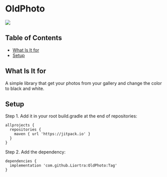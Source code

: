 # OldPhoto
[![](https://jitpack.io/v/Liortra/OldPhoto.svg)](https://jitpack.io/#Liortra/OldPhoto)

## Table of Contents
* [What Is It for](https://github.com/Liortra/OldPhoto/edit/master/README.md#what-is-it-for)
* [Setup](https://github.com/Liortra/OldPhoto/edit/master/README.md#setup)


## What Is It for
A simple library that get your photos from your gallery and change the color to black and white.

## Setup
Step 1. Add it in your root build.gradle at the end of repositories:
```
allprojects {
  repositories {
    maven { url 'https://jitpack.io' }
  }
}
```

Step 2. Add the dependency:

```
dependencies {
  implementation 'com.github.Liortra:OldPhoto:Tag'
}
```
